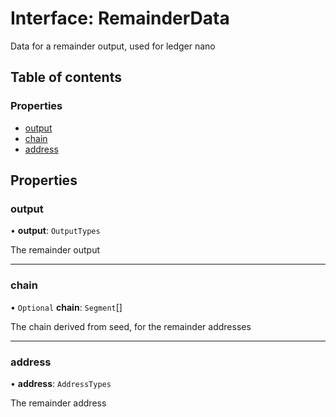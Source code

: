 # Interface: RemainderData

Data for a remainder output, used for ledger nano

## Table of contents

### Properties

- [output](RemainderData.md#output)
- [chain](RemainderData.md#chain)
- [address](RemainderData.md#address)

## Properties

### output

• **output**: `OutputTypes`

The remainder output

___

### chain

• `Optional` **chain**: `Segment`[]

The chain derived from seed, for the remainder addresses

___

### address

• **address**: `AddressTypes`

The remainder address
